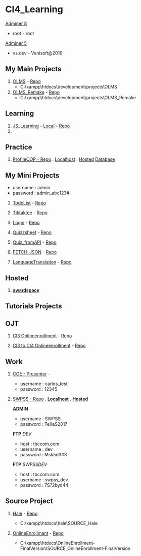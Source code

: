 # CI4_Learning

[Adminer 8](http://localhost/adminer.php?username=root&db=olms_remake)
   * root - root

[Adminer 5](http://localhost/adminer.php?username=vs.dev)
   * vs.dev - Venisoft@2019
## My Main Projects
1. [OLMS](http://localhost/development/projects/OLMS/admin/index.php) - [Repo](https://github.com/Carlozzzzz/OLMS_Remake)
   * C:\xampp\htdocs\development\projects\OLMS
2. [OLMS_Remake](http://localhost/development/projects/OLMS_Remake/public/admin) - [Repo](https://github.com/Carlozzzzz/OLMS_Remake)
   * C:\xampp\htdocs\development\projects\OLMS_Remake  

## Learning
1. [JS_Learning](http://jspracticecarlos.atwebpages.com/) - [Local](http://localhost/development/practice/JS_Learning/Fundamentals/) - [Repo](https://github.com/Carlozzzzz/JS_Learning)
2. 
## Practice

1. [ProfileOOP - Repo](https://github.com/Carlozzzzz/PHP_proj_ProfileOOP) . 
   [Localhost](http://localhost/development/projects/PHP_proj_ProfileOOP) .
   [Hosted](http://profileoop.atwebpages.com/index.php)
   [Database](https://supportindeed.com/phpMyAdmin/index.php?server=1&xck=1085841902)
  <!-- Database HOST
      link      =  https://www.awardspace.com/
      username  =  "4358001_ooplogin"
      password  =  "4358001_ooplogin" 
      host      =  "fdb1028.awardspace.net"
      db_name   =  "4358001_ooplogin"
    -->
 <!-- FTP HOST ACCOUNT @cm12
    link      =  https://www.awardspace.com/
    host      =  profileoop.atwebpages.com
    username  =  4358001_ProfileOOP
    password  =  babykosikulot05
  -->

  <!-- WEBSITE SAMPLE ACCOUNT
      username  =  carlos
      password  =  123
    -->
  
      
## My Mini Projects
   * username : admin
   * password : admin_abc123#
1. [TodoList](http://localhost/development/practice/CI4_Learning/CI4_TodoList/public/) - [Repo](https://github.com/Carlozzzzz/CI4_Learning/tree/main/CI4_TodoList)

2. [Tiktaktoe](http://localhost/development/practice/CI4_Learning/CI4_Tiktaktoe/public/) - [Repo](https://github.com/Carlozzzzz/CI4_Learning/tree/main/CI4_Tiktaktoe)

3. [Login](http://localhost/development/practice/CI4_Learning/CI4_Login/public/) - [Repo](https://github.com/Carlozzzzz/CI4_Learning/tree/main/CI4_Login)

4. [Quizzsheet](http://localhost/development/practice/CI4_Learning/CI4_Quizzsheet/public/) - [Repo](https://github.com/Carlozzzzz/CI4_Learning/tree/main/CI4_Quizzsheet)

5. [Quiz_fromAPI](http://localhost/development/practice/CI4_Learning/CI4_Quiz_fromAPI/public/) - [Repo](https://github.com/Carlozzzzz/CI4_Learning/tree/main/CI4_Quiz_fromAPI)

6. [FETCH_JSON](http://localhost/development/practice/CI4_Learning/CI4_FETCH_JSON/public/) - [Repo](https://github.com/Carlozzzzz/CI4_Learning/tree/main/CI4_FETCH_JSON)

7. [LanguageTranslation](http://localhost/development/practice/CI4_Learning/CI4_LanguageTranslation/public/) - [Repo](https://github.com/Carlozzzzz/CI4_Learning/tree/main/CI4_LanguageTranslation)

## Hosted

1. [**awardspace**](https://cp1.awardspace.net/)
   <!-- @cm12
      host      =  f28-preview.awardspace.net
      username  =  4358001
      password  =  babykosikulot05
    -->


## Tutorials Projects

## OJT

1. [CI3 Onlineenrollment](http://djapinhs-enrollment.online-webapp.site/) - [Repo](https://github.com/JustineLouis/OnlineEnrollment)

2. [CI3 to CI4 Onlineenrollment](http://localhost/development/projects/Onlineenrollment_ci3toci4/Onlineenrollment_ci3toci4/public/) - [Repo](https://github.com/Carlozzzzz/Onlineenrollment_ci3toci4)

## Work

1. [COE - Presenter](http://localhost/webapp/MyCEA/presenter) -
   * username : carlos_test
   * password : 12345
  
2. [SWPSS - Repo](https://github.com/Carlozzzzz/SWPSS) . [**Localhost**](http://localhost/SWPSS) . [**Hosted**](https://www.tbccom.com/SWPSS/)
   
     **ADMIN**
     * username : SWPSS
     * password : TeXaS2017
     
     **FTP** _DEV_
     * host      :  tbccom.com
     * username  :  dev
     * password  :  Msk5d3#3
    
     **FTP** _SWPSSDEV_
     * host      :  tbccom.com
     * username  :  swpss_dev
     * password  :  7S?2byd44

## Source Project

1. [Hale](http://localhost/hale/SOURCE_Hale/) - [Repo](https://github.com/Carlozzzzz/SOURCE_Hale)
   * C:\xampp\htdocs\hale\SOURCE_Hale
   
3. [OnlineEnrollment](http://localhost/OnlineEnrollment-FinalVersion/SOURCE_OnlineEnrollment-FinalVersion/) - [Repo](https://github.com/Carlozzzzz/SOURCE_OnlineEnrollment-FinalVersion)
   * C:\xampp\htdocs\OnlineEnrollment-FinalVersion\SOURCE_OnlineEnrollment-FinalVersion

